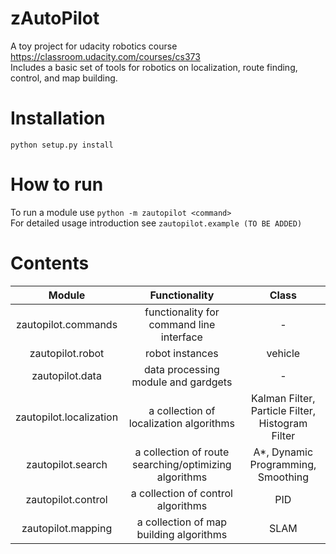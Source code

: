 # zAutoPilot
A toy project for udacity robotics course https://classroom.udacity.com/courses/cs373  
Includes a basic set of tools for robotics on localization, route finding, control, and map building.

# Installation
`python setup.py install`

# How to run
To run a module use `python -m zautopilot <command>`  
For detailed usage introduction see `zautopilot.example (TO BE ADDED)`

# Contents
Module|Functionality|Class
:--:|:--:|:--:
zautopilot.commands|functionality for command line interface|-
zautopilot.robot|robot instances|vehicle
zautopilot.data|data processing module and gardgets|-
zautopilot.localization|a collection of localization algorithms|Kalman Filter, Particle Filter, Histogram Filter
zautopilot.search|a collection of route searching/optimizing algorithms|A*, Dynamic Programming, Smoothing
zautopilot.control|a collection of control algorithms|PID
zautopilot.mapping|a collection of map building algorithms|SLAM
